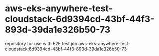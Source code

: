 # aws-eks-anywhere-test-cloudstack-6d9394cd-43bf-44f3-893d-39da1e326b50-73
repository for use with E2E test job aws-eks-anywhere-test-cloudstack:6d9394cd-43bf-44f3-893d-39da1e326b50-73
